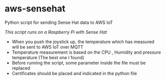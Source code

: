 # aws-sensehat
Python script for sending Sense Hat data to AWS IoT

*This script runs on a Raspberry Pi with Sense Hat*

- When you push the joystick up, the temperature which has measured will be sent to AWS IoT over MQTT
- Temperature measurement is based on the CPU , Humidity and pressure temperature (The best one I found)
- Before running the script, some parameter inside the file must be replaced
- Certificates should be placed and indicated in the python file

